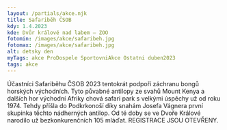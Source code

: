 ```yaml
---
layout: /partials/akce.njk
title: Safariběh ČSOB
kdy: 1.4.2023
kde: Dvůr králové nad labem – ZOO
fotomin: /images/akce/safaribeh.jpg
fotomax: /images/akce/safaribeh.jpg
alt: detsky den
myTags: akce ProDospele SportovniAkce Ostatni duben2023
tags: akce
---
```


Účastníci Safariběhu ČSOB 2023 tentokrát podpoří záchranu bongů horských východních. Tyto půvabné antilopy ze svahů Mount Kenya a dalších hor východní Afriky chová safari park s velkými úspěchy už od roku 1974. Tehdy příšla do Podkrkonoší díky snahám Josefa Vágnera první skupinka těchto nádherných antilop. Od té doby se ve Dvoře Králové narodilo už bezkonkurenčních 105 mláďat. REGISTRACE JSOU OTEVŘENY.